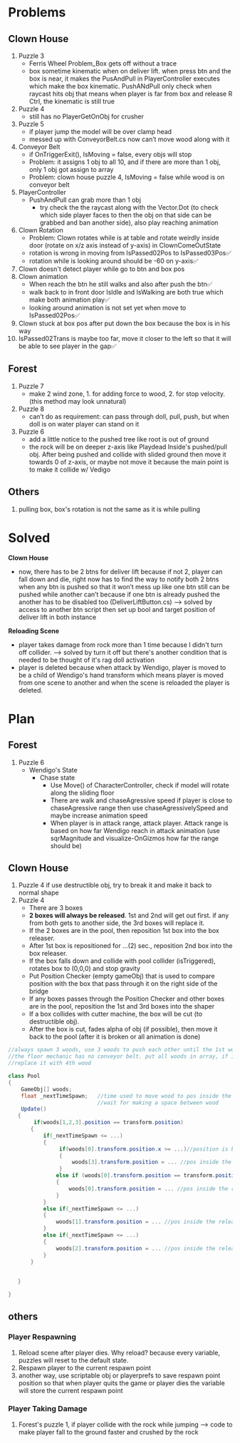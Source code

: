 # Problems
## Clown House
1. Puzzle 3
   - Ferris Wheel Problem_Box gets off without a trace
   - box sometime kinematic when on deliver lift. when press btn and the box is near, it makes the PusAndPull in PlayerController executes which make the box kinematic. 
PushANdPull only check when raycast hits obj that means when player is far from box and release R Ctrl, the kinematic is still true
2. Puzzle 4
   - still has no PlayerGetOnObj for crusher
3. Puzzle 5
   - if player jump the model will be over clamp head
   - messed up with ConveyorBelt.cs now can’t move wood along with it
4. Conveyor Belt
   - if OnTriggerExit(), IsMoving = false, every objs will stop
   - Problem: it assigns 1 obj to all 10, and if there are more than 1 obj, only 1 obj got assign to array
   - Problem: clown house puzzle 4, IsMoving = false while wood is on conveyor belt
5. PlayerController
   - PushAndPull can grab more than 1 obj
     - try check the the raycast along with the Vector.Dot (to check which side player faces to then the obj on that 
     side can be grabbed and ban another side), also play reaching animation
6. Clown Rotation
   - Problem: Clown rotates while is at table and rotate weirdly inside door (rotate on x/z axis instead of y-axis) in ClownComeOutState
   - rotation is wrong in moving from IsPassed02Pos to IsPassed03Pos✅
   - rotation while is looking around should be -60 on y-axis✅
7. Clown doesn't detect player while go to btn and box pos
8. Clown animation
   - When reach the btn he still walks and also after push the btn✅
   - walk back to in front door IsIdle and IsWalking are both true which make both animation play✅
   - looking around animation is not set yet when move to IsPassed02Pos✅
9. Clown stuck at box pos after put down the box because the box is in his way
10. IsPassed02Trans is maybe too far, move it closer to the left so that it will be able to see player in the gap✅ 

## Forest
1. Puzzle 7
   - make 2 wind zone, 1. for adding force to wood, 2. for stop velocity. (this method may look unnatural)
2. Puzzle 8
   - can’t do as requirement: can pass through doll, pull, push, but when doll is on water player can stand on it
3. Puzzle 6
   - add a little notice to the pushed tree like root is out of ground
   - the rock will be on deeper z-axis like Playdead Inside's pushed/pull obj. After being pushed and collide with slided ground then move it towards 0 of z-axis, 
     or maybe not move it because the main point is to make it collide w/ Vedigo 
   
## Others
1. pulling box, box's rotation is not the same as it is while pulling

# Solved
**Clown House**
- now, there has to be 2 btns for deliver lift because if not 2, player can fall down and die, right now has to find the way to notify  both 2 btns when any btn is pushed so that it won’t mess up like one btn still can be pushed while another can’t because if one btn is already pushed the another has to be disabled too (DeliverLiftButton.cs)
  --> solved by access to another btn script then set up bool and target position of deliver lift in both instance

**Reloading Scene**
- player takes damage from rock more than 1 time because I didn't turn off collider. --> solved by turn it off but there's another condition that is needed to be thought of it's rag doll activation
- player is deleted because when attack by Wendigo, player is moved to be a child of Wendigo's hand transform which means player is moved from one scene to another
  and when the scene is reloaded the player is deleted.

# Plan
## Forest
1. Puzzle 6
   - Wendigo's State
     - Chase state
       - Use Move() of CharacterController, check if model will rotate along the sliding floor
       - There are walk and chaseAgressive speed if player is close to chaseAgressive range then use chaseAgressivelySpeed and maybe increase animation speed
       - When player is in attack range, attack player. Attack range is based on how far Wendigo reach in attack animation (use sqrMagnitude and visualize-OnGizmos how far the range should be)

## Clown House
1. Puzzle 4 if use destructible obj, try to break it and make it back to normal shape
2. Puzzle 4
   - There are 3 boxes
   - **2 boxes will always be released**. 1st and 2nd will get out first. if any from both gets to another side, the 3rd boxes will replace it.
   - If the 2 boxes are in the pool, then reposition 1st box into the box releaser. 
   - After 1st box is repositioned for ...(2) sec., reposition 2nd box into the box releaser.
   - If the box falls down and collide with pool collider (isTriggered), rotates box to (0,0,0) and stop gravity
   - Put Position Checker (empty gameObj) that is used to compare position with the box that pass through it on the right side of the bridge
   - If any boxes passes through the Position Checker and other boxes are in the pool, reposition the 1st and 3rd boxes into the shaper
   - If a box collides with cutter machine, the box will be cut (to destructible obj).
   - After the box is cut, fades alpha of obj (if possible), then move it back to the pool (after it is broken or all animation is done)
```c# Clown House's Puzzle 4 Woods Pool
//always spawn 3 woods, use 3 woods to push each other until the 1st wood gets to other side.
//the floor mechanic has no conveyor belt. put all woods in array, if 1st wood already got to another side then
//replace it with 4th wood

class Pool
{
    GameObj[] woods;
    float _nextTimeSpawn;   //time used to move wood to pos inside the releaser 1 by 1, used to
                            //wait for making a space between wood
    Update()
   {
        if(woods[1,2,3].position == transform.position)
       {
           if(_nextTimeSpawn <= ...)
           {
                if(woods[0].transform.position.x >= ...)//position is beyond conveyor belt
                {
                    woods[3].transform.position = ... //pos inside the releaser
                }
               else if (woods[0].transform.position == transform.position)
               {
                   woods[0].transform.position = ... //pos inside the releaser
               }
           }
           else if(_nextTimeSpawn <= ...)
           {
               woods[1].transform.position = ... //pos inside the releaser
           }
           else if(_nextTimeSpawn <= ...)
           {
               woods[2].transform.position = ... //pos inside the releaser
           }
       }
        
   
   }

}


```

## others
### Player Respawning
1. Reload scene after player dies. Why reload? because every variable, puzzles will reset to the default state.
2. Respawn player to the current respawn point
3. another way, use scriptable obj or playerprefs to save respawn point position so that when player 
quits the game or player dies the variable will store the current respawn point

### Player Taking Damage
1. Forest's puzzle 1, if player collide with the rock while jumping --> code to make player fall to the ground faster and crushed by the rock 